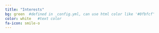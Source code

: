 ```yaml
---
title: "Interests"
bg: green  #defined in _config.yml, can use html color like '#0fbfcf'
color: white   #text color
fa-icon: smile-o
---
```

